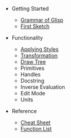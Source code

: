 - Getting Started

  - [Grammar of Glisp](syntax)
  - [First Sketch](get-started)

- Functionality

  - [Applying Styles](styles)
  - [Transformation](transform)
  - [Draw Tree](draw-tree)
  - Primitives
  - Handles
  - Docstring
  - Inverse Evaluation
  - Edit Mode
  - Units

- Reference

  - [Cheat Sheet](cheatsheet)
  - [Function List](ref)
